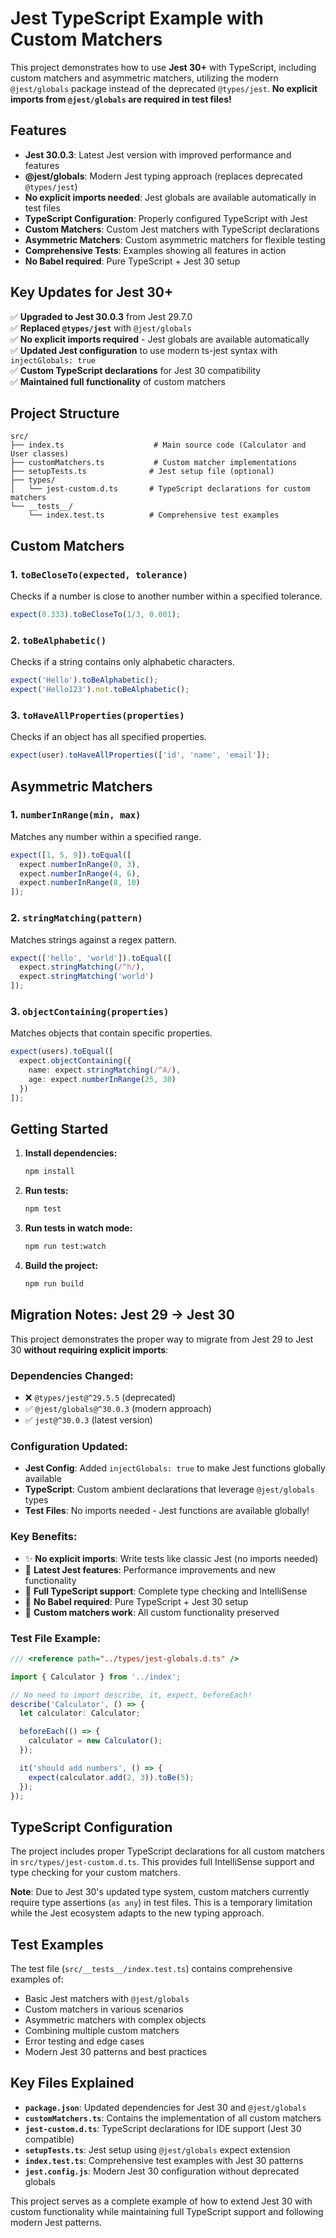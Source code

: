 # Jest TypeScript Example with Custom Matchers

This project demonstrates how to use **Jest 30+** with TypeScript, including custom matchers and asymmetric matchers, utilizing the modern `@jest/globals` package instead of the deprecated `@types/jest`. **No explicit imports from `@jest/globals` are required in test files!**

## Features

- **Jest 30.0.3**: Latest Jest version with improved performance and features
- **@jest/globals**: Modern Jest typing approach (replaces deprecated `@types/jest`)
- **No explicit imports needed**: Jest globals are available automatically in test files
- **TypeScript Configuration**: Properly configured TypeScript with Jest
- **Custom Matchers**: Custom Jest matchers with TypeScript declarations
- **Asymmetric Matchers**: Custom asymmetric matchers for flexible testing
- **Comprehensive Tests**: Examples showing all features in action
- **No Babel required**: Pure TypeScript + Jest 30 setup

## Key Updates for Jest 30+

✅ **Upgraded to Jest 30.0.3** from Jest 29.7.0  
✅ **Replaced `@types/jest`** with `@jest/globals`  
✅ **No explicit imports required** - Jest globals are available automatically  
✅ **Updated Jest configuration** to use modern ts-jest syntax with `injectGlobals: true`  
✅ **Custom TypeScript declarations** for Jest 30 compatibility  
✅ **Maintained full functionality** of custom matchers

## Project Structure

```
src/
├── index.ts                    # Main source code (Calculator and User classes)
├── customMatchers.ts           # Custom matcher implementations
├── setupTests.ts              # Jest setup file (optional)
├── types/
│   └── jest-custom.d.ts       # TypeScript declarations for custom matchers
└── __tests__/
    └── index.test.ts          # Comprehensive test examples
```

## Custom Matchers

### 1. `toBeCloseTo(expected, tolerance)`
Checks if a number is close to another number within a specified tolerance.

```typescript
expect(0.333).toBeCloseTo(1/3, 0.001);
```

### 2. `toBeAlphabetic()`
Checks if a string contains only alphabetic characters.

```typescript
expect('Hello').toBeAlphabetic();
expect('Hello123').not.toBeAlphabetic();
```

### 3. `toHaveAllProperties(properties)`
Checks if an object has all specified properties.

```typescript
expect(user).toHaveAllProperties(['id', 'name', 'email']);
```

## Asymmetric Matchers

### 1. `numberInRange(min, max)`
Matches any number within a specified range.

```typescript
expect([1, 5, 9]).toEqual([
  expect.numberInRange(0, 3),
  expect.numberInRange(4, 6),
  expect.numberInRange(8, 10)
]);
```

### 2. `stringMatching(pattern)`
Matches strings against a regex pattern.

```typescript
expect(['hello', 'world']).toEqual([
  expect.stringMatching(/^h/),
  expect.stringMatching('world')
]);
```

### 3. `objectContaining(properties)`
Matches objects that contain specific properties.

```typescript
expect(users).toEqual([
  expect.objectContaining({
    name: expect.stringMatching(/^A/),
    age: expect.numberInRange(25, 30)
  })
]);
```

## Getting Started

1. **Install dependencies:**
   ```bash
   npm install
   ```

2. **Run tests:**
   ```bash
   npm test
   ```

3. **Run tests in watch mode:**
   ```bash
   npm run test:watch
   ```

4. **Build the project:**
   ```bash
   npm run build
   ```

## Migration Notes: Jest 29 → Jest 30

This project demonstrates the proper way to migrate from Jest 29 to Jest 30 **without requiring explicit imports**:

### Dependencies Changed:
- ❌ `@types/jest@^29.5.5` (deprecated)
- ✅ `@jest/globals@^30.0.3` (modern approach)
- ✅ `jest@^30.0.3` (latest version)

### Configuration Updated:
- **Jest Config**: Added `injectGlobals: true` to make Jest functions globally available
- **TypeScript**: Custom ambient declarations that leverage `@jest/globals` types
- **Test Files**: No imports needed - Jest functions are available globally!

### Key Benefits:
- ✨ **No explicit imports**: Write tests like classic Jest (no imports needed)
- 🚀 **Latest Jest features**: Performance improvements and new functionality
- 📝 **Full TypeScript support**: Complete type checking and IntelliSense
- 🔧 **No Babel required**: Pure TypeScript + Jest 30 setup
- 🎯 **Custom matchers work**: All custom functionality preserved

### Test File Example:
```typescript
/// <reference path="../types/jest-globals.d.ts" />

import { Calculator } from '../index';

// No need to import describe, it, expect, beforeEach!
describe('Calculator', () => {
  let calculator: Calculator;

  beforeEach(() => {
    calculator = new Calculator();
  });

  it('should add numbers', () => {
    expect(calculator.add(2, 3)).toBe(5);
  });
});
```

## TypeScript Configuration

The project includes proper TypeScript declarations for all custom matchers in `src/types/jest-custom.d.ts`. This provides full IntelliSense support and type checking for your custom matchers.

**Note**: Due to Jest 30's updated type system, custom matchers currently require type assertions (`as any`) in test files. This is a temporary limitation while the Jest ecosystem adapts to the new typing approach.

## Test Examples

The test file (`src/__tests__/index.test.ts`) contains comprehensive examples of:

- Basic Jest matchers with `@jest/globals`
- Custom matchers in various scenarios  
- Asymmetric matchers with complex objects
- Combining multiple custom matchers
- Error testing and edge cases
- Modern Jest 30 patterns and best practices

## Key Files Explained

- **`package.json`**: Updated dependencies for Jest 30 and `@jest/globals`
- **`customMatchers.ts`**: Contains the implementation of all custom matchers
- **`jest-custom.d.ts`**: TypeScript declarations for IDE support (Jest 30 compatible)
- **`setupTests.ts`**: Jest setup using `@jest/globals` expect extension
- **`index.test.ts`**: Comprehensive test examples with Jest 30 patterns
- **`jest.config.js`**: Modern Jest 30 configuration without deprecated globals

This project serves as a complete example of how to extend Jest 30 with custom functionality while maintaining full TypeScript support and following modern Jest patterns.
